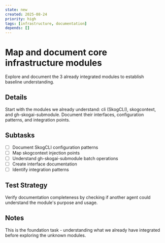 ```yaml
---
state: new
created: 2025-08-24
priority: high
tags: [infrastructure, documentation]
depends: []
---
```


# Map and document core infrastructure modules

Explore and document the 3 already integrated modules to establish baseline understanding.

## Details

Start with the modules we already understand: cli (SkogCLI), skogcontext, and gh-skogai-submodule. Document their interfaces, configuration patterns, and integration points.

## Subtasks

- [ ] Document SkogCLI configuration patterns
- [ ] Map skogcontext injection points
- [ ] Understand gh-skogai-submodule batch operations
- [ ] Create interface documentation
- [ ] Identify integration patterns

## Test Strategy

Verify documentation completeness by checking if another agent could understand the module's purpose and usage.

## Notes

This is the foundation task - understanding what we already have integrated before exploring the unknown modules.